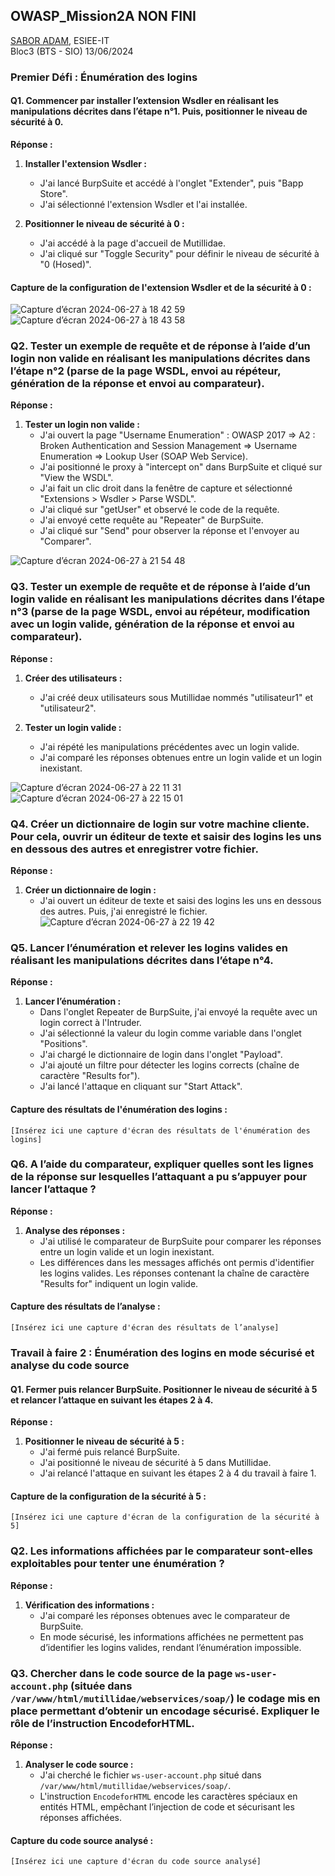 ## OWASP_Mission2A NON FINI
[SABOR ADAM](mailto:saboradam5@gmail.com), ESIEE-IT  
Bloc3 (BTS - SIO) 13/06/2024

### Premier Défi : Énumération des logins

#### Q1. Commencer par installer l’extension Wsdler en réalisant les manipulations décrites dans l’étape n°1. Puis, positionner le niveau de sécurité à 0.

**Réponse :**
1. **Installer l'extension Wsdler :**
   - J'ai lancé BurpSuite et accédé à l'onglet "Extender", puis "Bapp Store".
   - J'ai sélectionné l'extension Wsdler et l'ai installée.

2. **Positionner le niveau de sécurité à 0 :**
   - J'ai accédé à la page d'accueil de Mutillidae.
   - J'ai cliqué sur "Toggle Security" pour définir le niveau de sécurité à "0 (Hosed)".

#### Capture de la configuration de l'extension Wsdler et de la sécurité à 0 :

![Capture d’écran 2024-06-27 à 18 42 59](https://github.com/adamsabor/cyber_SABOR/assets/156083054/61a1b453-bebc-46d8-8387-3c2891211e53)
![Capture d’écran 2024-06-27 à 18 43 58](https://github.com/adamsabor/cyber_SABOR/assets/156083054/ee0eea2b-1e19-426b-92b6-acb30ef46073)



### Q2. Tester un exemple de requête et de réponse à l’aide d’un login non valide en réalisant les manipulations décrites dans l’étape n°2 (parse de la page WSDL, envoi au répéteur, génération de la réponse et envoi au comparateur).

**Réponse :**
1. **Tester un login non valide :**
   - J'ai ouvert la page "Username Enumeration" : OWASP 2017 => A2 : Broken Authentication and Session Management => Username Enumeration => Lookup User (SOAP Web Service).
   - J'ai positionné le proxy à "intercept on" dans BurpSuite et cliqué sur "View the WSDL".
   - J'ai fait un clic droit dans la fenêtre de capture et sélectionné "Extensions > Wsdler > Parse WSDL".
   - J'ai cliqué sur "getUser" et observé le code de la requête.
   - J'ai envoyé cette requête au "Repeater" de BurpSuite.
   - J'ai cliqué sur "Send" pour observer la réponse et l'envoyer au "Comparer".


![Capture d’écran 2024-06-27 à 21 54 48](https://github.com/adamsabor/cyber_SABOR/assets/156083054/ce9a1324-6815-4394-8327-8a41346b28af)


### Q3. Tester un exemple de requête et de réponse à l’aide d’un login valide en réalisant les manipulations décrites dans l’étape n°3 (parse de la page WSDL, envoi au répéteur, modification avec un login valide, génération de la réponse et envoi au comparateur).

**Réponse :**
1. **Créer des utilisateurs :**
   - J'ai créé deux utilisateurs sous Mutillidae nommés "utilisateur1" et "utilisateur2".

2. **Tester un login valide :**
   - J'ai répété les manipulations précédentes avec un login valide.
   - J'ai comparé les réponses obtenues entre un login valide et un login inexistant.



![Capture d’écran 2024-06-27 à 22 11 31](https://github.com/adamsabor/cyber_SABOR/assets/156083054/9270ca85-ac77-4261-bb83-06b3ed37175f)
![Capture d’écran 2024-06-27 à 22 15 01](https://github.com/adamsabor/cyber_SABOR/assets/156083054/7e718d54-ad0e-4c92-bf33-04ed8381adb4)

### Q4. Créer un dictionnaire de login sur votre machine cliente. Pour cela, ouvrir un éditeur de texte et saisir des logins les uns en dessous des autres et enregistrer votre fichier.

**Réponse :**
1. **Créer un dictionnaire de login :**
   - J'ai ouvert un éditeur de texte et saisi des logins les uns en dessous des autres. Puis, j'ai enregistré le fichier.
![Capture d’écran 2024-06-27 à 22 19 42](https://github.com/adamsabor/cyber_SABOR/assets/156083054/e3198fc1-f3d3-4e85-99e5-092a4a10c75a)

### Q5. Lancer l’énumération et relever les logins valides en réalisant les manipulations décrites dans l’étape n°4.

**Réponse :**
1. **Lancer l’énumération :**
   - Dans l'onglet Repeater de BurpSuite, j'ai envoyé la requête avec un login correct à l'Intruder.
   - J'ai sélectionné la valeur du login comme variable dans l'onglet "Positions".
   - J'ai chargé le dictionnaire de login dans l'onglet "Payload".
   - J'ai ajouté un filtre pour détecter les logins corrects (chaîne de caractère "Results for").
   - J'ai lancé l'attaque en cliquant sur "Start Attack".

#### Capture des résultats de l'énumération des logins :
```
[Insérez ici une capture d'écran des résultats de l'énumération des logins]
```

### Q6. A l’aide du comparateur, expliquer quelles sont les lignes de la réponse sur lesquelles l’attaquant a pu s’appuyer pour lancer l’attaque ?

**Réponse :**
1. **Analyse des réponses :**
   - J'ai utilisé le comparateur de BurpSuite pour comparer les réponses entre un login valide et un login inexistant.
   - Les différences dans les messages affichés ont permis d'identifier les logins valides. Les réponses contenant la chaîne de caractère "Results for" indiquent un login valide.

#### Capture des résultats de l’analyse :
```
[Insérez ici une capture d'écran des résultats de l’analyse]
```

### Travail à faire 2 : Énumération des logins en mode sécurisé et analyse du code source

#### Q1. Fermer puis relancer BurpSuite. Positionner le niveau de sécurité à 5 et relancer l’attaque en suivant les étapes 2 à 4.

**Réponse :**
1. **Positionner le niveau de sécurité à 5 :**
   - J'ai fermé puis relancé BurpSuite.
   - J'ai positionné le niveau de sécurité à 5 dans Mutillidae.
   - J'ai relancé l'attaque en suivant les étapes 2 à 4 du travail à faire 1.

#### Capture de la configuration de la sécurité à 5 :
```
[Insérez ici une capture d'écran de la configuration de la sécurité à 5]
```

### Q2. Les informations affichées par le comparateur sont-elles exploitables pour tenter une énumération ?

**Réponse :**
1. **Vérification des informations :**
   - J'ai comparé les réponses obtenues avec le comparateur de BurpSuite.
   - En mode sécurisé, les informations affichées ne permettent pas d’identifier les logins valides, rendant l’énumération impossible.

### Q3. Chercher dans le code source de la page `ws-user-account.php` (située dans `/var/www/html/mutillidae/webservices/soap/`) le codage mis en place permettant d’obtenir un encodage sécurisé. Expliquer le rôle de l’instruction EncodeforHTML.

**Réponse :**
1. **Analyser le code source :**
   - J'ai cherché le fichier `ws-user-account.php` situé dans `/var/www/html/mutillidae/webservices/soap/`.
   - L'instruction `EncodeforHTML` encode les caractères spéciaux en entités HTML, empêchant l’injection de code et sécurisant les réponses affichées.

#### Capture du code source analysé :
```
[Insérez ici une capture d'écran du code source analysé]
```


